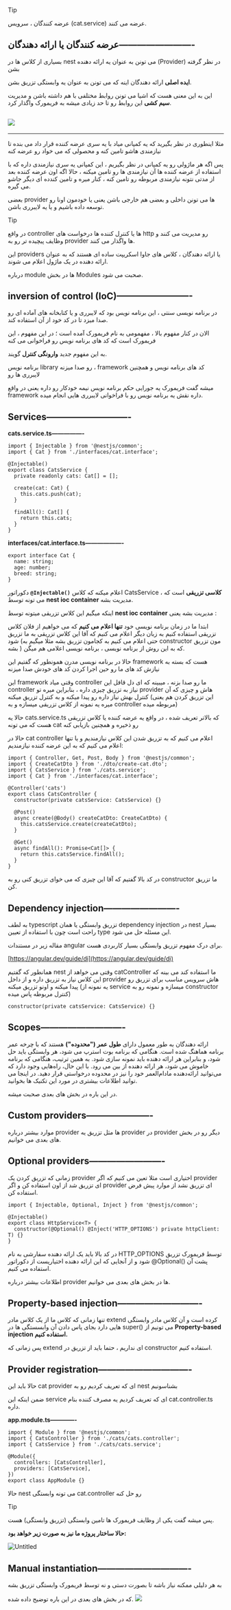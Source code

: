 >[!tip]
>عرضه کنندگان ، سرویس (cat.service) عرضه می کنند.

## عرضه کنندگان یا ارائه دهندگان————————-

بسیاری از کلاس ها در nest می تونن به عنوان یه ارائه دهنده (Provider) در نظر گرفته بشن

**ایده اصلی** ارائه دهندگان اینه که می تونن به عنوان یه وابستگی تزریق بشن.

این به این معنی هست که اشیا می تونن روابط مختلفی با هم داشته باشن و مدیریت **سیم کشی** این روابط رو تا حد زیادی میشه به فریمورک واگذار کرد.

![](./Images/Pasted%20image%2020240228190720.png)
---

---

مثلا اینطوری در نظر بگیرید که یه کمپانی میاد با یه سری عرضه کننده قرار داد می بنده تا نیازمندی هاشو تامین کنه و محصولی که می خواد رو عرضه کنه

پس اگه هر ماژولی رو یه کمپانی در نظر بگیریم ، این کمپانی یه سری نیازمندی داره که با استفاده از عرضه کننده ها آن نیازمندی ها رو تامین میکنه ، حالا اگه اون عرضه کننده بعد از مدتی نتونه نیازمندی مربوطه رو تامین کنه ، کنار میره و تامین کندده ای دیگر جاشو می گیره.

بعضی provider ها می تونن داخلی و بعضی هم خارجی باشن یعنی یا خودمون اونا رو توسعه داده باشیم و یا یه لایبرری باشن.

>[!tip]
>در واقع controller ها یا کنترل کننده ها درخواست های http رو مدیریت می کنند و وظایف پیچیده تر رو به provider ها واگذار می کنند.

این providers یا ارائه دهندگان ، کلاس های جاوا اسکریپت ساده ای هستند که به عنوان ارائه دهنده در یک ماژول اعلام می شوند.

درباره module ها در بخش Modules صحبت می شود.

## **inversion of control** (**IoC**)————————-

در برنامه نویسی سنتی ، این برنامه نویس بود که لایبرری و یا کتابخانه های آماده ای رو صدا میزد تا در کد خود از آن استفاده کند.

الان در کنار مفهوم بالا ، مفهمومی به نام فریمورک آمده است ؛ در این مفهوم ، این فریمورک است که کد های برنامه نویس رو فراخوانی می کنه

به این مفهوم جدید **وارونگی کنترل** گویند.

برنامه نویس library رو صدا میزنه ، framework کد های برنامه نویس و همچنین لایبرری ها رو

میشه گفت فریمورک یه جورایی حکم برنامه نویس نیمه خودکار رو داره یعنی در واقع framework داره نقش یه برنامه نویس رو با فراخوانی لایبرری هایی انجام میده.

## **Services—————————-**

**cats.service.ts—————-**

```tsx
import { Injectable } from '@nestjs/common';
import { Cat } from './interfaces/cat.interface';

@Injectable()
export class CatsService {
  private readonly cats: Cat[] = [];

  create(cat: Cat) {
    this.cats.push(cat);
  }

  findAll(): Cat[] {
    return this.cats;
  }
}
```

**interfaces/cat.interface.ts——————-**

```tsx
export interface Cat {
  name: string;
  age: number;
  breed: string;
}
```

دکوراتور **`@Injectable()`** اعلام میکنه که کلاس CatsService ، **کلاسی تزریقی** است که می تونه توسط **nest ioc container** مدیریت بشه.

اینکه میگیم این کلاس تزریقی میتونه توسط **nest ioc container** مدیریت بشه یعنی :

ابتدا ما در زمان برنامه نویسی خود **تنها اعلام می کنیم** که می خواهیم از فلان کلاس تزریقی استفاده کنیم به زبان دیگر اعلام می کنیم که آقا این کلاس تزریقی به ما تزریق شود (حتی اعلام می کنیم به کجامون تزریق بشه مثلا میگیم به constructor مون تزریق بشه ) که به این روش از برنامه نویسی ، برنامه نویسی اعلامی هم میگن.

حالا در برنامه نویسی مدرن همونطور که گفتیم این framework هست که بسته به نیازش کد های ما رو حین اجرا کردن کد های خودش صدا میزنه

این framework وقتی میاد controller ما رو صدا بزنه ، میبینه که ای دل قافل این controller نیاز به تزریق چیزی داره ، بنابراین میره تو provider هاش و چیزی که آن کنترل بهش نیاز داره رو پیدا میکنه و به کنترل تزریق میکنه (این تزریق کردن هم یعنی میره یه نمونه از کلاس تزریقی میسازه و به controller مربوطه میده)

حالا یه cats.service.ts که بالاتر تعریف شده ، در واقع یه عرضه کننده یا کلاس تزریقی هست که می تونه cat رو ذخیره و همچنین بازیابی کنه

حالا در cat controller اعلام می کنیم که به تزریق شدن این کلاس نیازمندیم و یا تنها اعلام می کنیم که به این عرضه کننده نیازمندیم:

```tsx
import { Controller, Get, Post, Body } from '@nestjs/common';
import { CreateCatDto } from './dto/create-cat.dto';
import { CatsService } from './cats.service';
import { Cat } from './interfaces/cat.interface';

@Controller('cats')
export class CatsController {
  constructor(private catsService: CatsService) {}

  @Post()
  async create(@Body() createCatDto: CreateCatDto) {
    this.catsService.create(createCatDto);
  }

  @Get()
  async findAll(): Promise<Cat[]> {
    return this.catsService.findAll();
  }
}
```

در کد بالا گفتیم که آقا این چیزی که می خوای تزریق کنی رو به constructor ما تزریق کن.

## **Dependency injection————————-**

به لطف typescript تزریق وابستگی یا همان dependency injection در nest بسیار راحت است چون با استفاده از تعیین type این مسئله حل می شود.

مقاله زیر در مستندات angular برای درک مفهوم تزریق وابستگی بسیار کاربردی هست.

[https://angular.dev/guide/di](https://angular.dev/guide/di)

همانطور که گفتیم nest وقتی می خواهد از catController ما استفاده کند می بینه که این کلاس نیاز به تزریق داره و از داخل provider هاش سرویس مناسب برای تزریق رو پیدا میکنه و اونو تزریق میکنه (یه نمونه از service میسازه و نمونه رو به constructor کنترل مربوطه پاس میده)

```tsx
constructor(private catsService: CatsService) {}
```

## Scopes—————————-

ارائه دهندگان به طور معمول دارای **طول عمر ("محدوده")** هستند که با چرخه عمر برنامه هماهنگ شده است. هنگامی که برنامه بوت استرپ می شود، هر وابستگی باید حل شود، و بنابراین هر ارائه دهنده باید نمونه سازی شود. به همین ترتیب، هنگامی که برنامه خاموش می شود، هر ارائه دهنده از بین می رود. با این حال، راه‌هایی وجود دارد که می‌توانید ارائه‌دهنده مادام‌العمر خود را نیز در محدوده درخواستی قرار دهید. در اینجا می توانید اطلاعات بیشتری در مورد این تکنیک ها بخوانید.

در این باره در بخش های بعدی صحبت میشه.

## **Custom providers———————-**

موارد بیشتر درباره provider ها مثل تزریق یه provider در provider دیگر رو در بخش های بعدی می خوانیم.

## **Optional providers————————-**

زمانی که تزریق کردن یک provider اختیاری است مثلا تعین می کنیم که اگر provider ای تزریق شد از اون استفاده کن و اگر provider ای تزریق نشد از موارد پیش فرض استفاده کن.

```tsx
import { Injectable, Optional, Inject } from '@nestjs/common';

@Injectable()
export class HttpService<T> {
  constructor(@Optional() @Inject('HTTP_OPTIONS') private httpClient: T) {}
}
```

در کد بالا باید یک ارائه دهنده سفارشی به نام HTTP_OPTIONS توسط فریمورک تزریق شود و از آنجایی که این ارائه دهنده اختیاریست از دکوراتور @Optional() پشت آن استفاده می کنیم.

اطلاعات بیشتر درباره provider ها در بخش های بعدی می خوانیم.

## **Property-based injection—————————-**

تنها زمانی که کلاس ما از یک کلاس مادر extend کرده است و آن کلاس مادر وابستگی هایی دارد بجای پاس دادن آن وابسستگی ها در super() می تونیم از **Property-based injection استفاده کنیم.**

پس زمانی که extend ای نداریم ، حتما باید از تزریق در constructor استفاده کنیم.

## **Provider registration——————————-**

حالا باید این cat provider ای که تعریف کردیم رو به nest بشناسونیم

ضمن اینکه این service ای که تعریف کردیم یه مصرف کننده بنام cat.controller.ts داره.

**app.module.ts————-**

```tsx
import { Module } from '@nestjs/common';
import { CatsController } from './cats/cats.controller';
import { CatsService } from './cats/cats.service';

@Module({
  controllers: [CatsController],
  providers: [CatsService],
})
export class AppModule {}
```

حالا nest می تونه وابستگی cat.controller رو حل کنه

>[!tip]
>پس میشه گفت یکی از وظایف فریمورک ها تامین وابستگی (تزریق وابستگی) هست.

**حالا ساختار پروژه ما نیز به صورت زیر خواهد بود:**

![Untitled](https://prod-files-secure.s3.us-west-2.amazonaws.com/5e86db0c-3d3f-4a3d-a68a-5ec0b47f544c/df0c44de-a3bc-436d-936d-361d0e280451/Untitled.png)

## **Manual instantiation——————————-**

به هر دلیلی ممکنه نیاز باشه تا بصورت دستی و نه توسط فریمورک وابستگی تزریق بشه

که در بخش های بعدی در این باره توضیح داده شده.
![](./Images/Pasted%20image%2020240228191840.png)